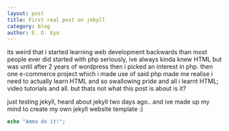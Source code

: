 ```yaml
---
layout: post
title: First real post on jekyll
category: blog
author: E. O. Eyo
---
```


 its weird that i started learning web development backwards than most people ever did
 started with php seriously, ive always kinda knew HTML but was until after 2 years of 
 wordpress then i picked an interest in php.
 then one e-commerce project which i made use of said php made me realise i need to actually learn HTML
 and so swallowing pride and all i learnt HTML; video tutorials and all. but thats not what this post is about is it?

 just testing jekyll, heard about jekyll two days ago.. and ive made up my mind to create my own jekyll website template :)

```php
echo "Amma do it!";
```
